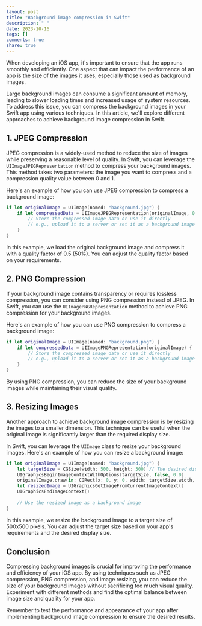 ```yaml
---
layout: post
title: "Background image compression in Swift"
description: " "
date: 2023-10-16
tags: []
comments: true
share: true
---
```


When developing an iOS app, it's important to ensure that the app runs smoothly and efficiently. One aspect that can impact the performance of an app is the size of the images it uses, especially those used as background images.

Large background images can consume a significant amount of memory, leading to slower loading times and increased usage of system resources. To address this issue, you can compress the background images in your Swift app using various techniques. In this article, we'll explore different approaches to achieve background image compression in Swift.

## 1. JPEG Compression

JPEG compression is a widely-used method to reduce the size of images while preserving a reasonable level of quality. In Swift, you can leverage the `UIImageJPEGRepresentation` method to compress your background images. This method takes two parameters: the image you want to compress and a compression quality value between 0 and 1.

Here's an example of how you can use JPEG compression to compress a background image:

```swift
if let originalImage = UIImage(named: "background.jpg") {
    if let compressedData = UIImageJPEGRepresentation(originalImage, 0.5) {
        // Store the compressed image data or use it directly
        // e.g., upload it to a server or set it as a background image
    }
}
```

In this example, we load the original background image and compress it with a quality factor of 0.5 (50%). You can adjust the quality factor based on your requirements.

## 2. PNG Compression

If your background image contains transparency or requires lossless compression, you can consider using PNG compression instead of JPEG. In Swift, you can use the `UIImagePNGRepresentation` method to achieve PNG compression for your background images.

Here's an example of how you can use PNG compression to compress a background image:

```swift
if let originalImage = UIImage(named: "background.png") {
    if let compressedData = UIImagePNGRepresentation(originalImage) {
        // Store the compressed image data or use it directly
        // e.g., upload it to a server or set it as a background image
    }
}
```

By using PNG compression, you can reduce the size of your background images while maintaining their visual quality.

## 3. Resizing Images

Another approach to achieve background image compression is by resizing the images to a smaller dimension. This technique can be useful when the original image is significantly larger than the required display size.

In Swift, you can leverage the `UIImage` class to resize your background images. Here's an example of how you can resize a background image:

```swift
if let originalImage = UIImage(named: "background.jpg") {
    let targetSize = CGSize(width: 500, height: 500) // The desired display size
    UIGraphicsBeginImageContextWithOptions(targetSize, false, 0.0)
    originalImage.draw(in: CGRect(x: 0, y: 0, width: targetSize.width, height: targetSize.height))
    let resizedImage = UIGraphicsGetImageFromCurrentImageContext()
    UIGraphicsEndImageContext()
    
    // Use the resized image as a background image
}
```

In this example, we resize the background image to a target size of 500x500 pixels. You can adjust the target size based on your app's requirements and the desired display size.

## Conclusion

Compressing background images is crucial for improving the performance and efficiency of your iOS app. By using techniques such as JPEG compression, PNG compression, and image resizing, you can reduce the size of your background images without sacrificing too much visual quality. Experiment with different methods and find the optimal balance between image size and quality for your app.

Remember to test the performance and appearance of your app after implementing background image compression to ensure the desired results.